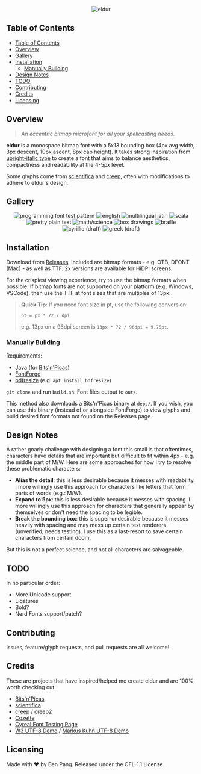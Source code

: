 <div align="center">

![eldur](./img/eldur.png)

</div>

## Table of Contents

- [Table of Contents](#table-of-contents)
- [Overview](#overview)
- [Gallery](#gallery)
- [Installation](#installation)
  - [Manually Building](#manually-building)
- [Design Notes](#design-notes)
- [TODO](#todo)
- [Contributing](#contributing)
- [Credits](#credits)
- [Licensing](#licensing)

## Overview

> _An eccentric bitmap microfont for all your spellcasting needs._

**eldur** is a monospace bitmap font with a 5x13 bounding box (4px avg width,
3px descent, 10px ascent, 8px cap height). It takes strong inspiration from
[upright-italic
type](https://en.wikipedia.org/wiki/Italic_type#Upright_italics) to create a
font that aims to balance aesthetics, compactness and readability at the 4-5px
level.

Some glyphs come from [scientifica](https://github.com/nerdypepper/scientifica)
and [creep](https://github.com/romeovs/creep), often with modifications to
adhere to eldur's design.

## Gallery

<div align="center">

![programming font test pattern](./img/eldur-prog.png)
![english](./img/eldur-eng.png)
![multilingual latin](./img/eldur-lat-multi.png)
![scala](./img/eldur-scala.png)
![pretty plain text](./img/eldur-prettyplain.png)
![math/science](./img/eldur-mathsci.png)
![box drawings](./img/eldur-box.png)
![braille](./img/eldur-braille.png)
![cyrillic (draft)](./img/eldur-cyr.png)
![greek (draft)](./img/eldur-greek.png)

</div>

## Installation

Download from [Releases](https://github.com/molarmanful/eldur/releases).
Included are bitmap formats - e.g. OTB, DFONT (Mac) - as well as TTF. 2x
versions are available for HiDPI screens.

For the crispiest viewing experience, try to use the bitmap formats when
possible. If bitmap fonts are not supported on your platform (e.g. Windows,
VSCode), then use the TTF at font sizes that are multiples of 13px.

> **Quick Tip**: If you need font size in pt, use the following conversion:
>
> `pt = px * 72 / dpi`
>
> e.g. 13px on a 96dpi screen is `13px * 72 / 96dpi = 9.75pt`.

### Manually Building

Requirements:

- Java (for [Bits'n'Picas](https://github.com/kreativekorp/bitsnpicas))
- [FontForge](https://fontforge.org)
- [bdfresize](https://github.com/ntwk/bdfresize) (e.g. `apt install bdfresize`)

`git clone` and run `build.sh`. Font files output to `out/`.

This method also downloads a Bits'n'Picas binary at `deps/`. If you wish, you
can use this binary (instead of or alongside FontForge) to view glyphs and
build desired font formats not found on the Releases page.

## Design Notes

A rather gnarly challenge with designing a font this small is that oftentimes,
characters have details that are important but difficult to fit within 4px -
e.g. the middle part of M/W. Here are some approaches for how I try to resolve
these problematic characters:

- **Alias the detail**: this is less desirable because it messes with
  readability. I more willingly use this approach for characters like letters
  that form parts of words (e.g.: M/W).
- **Expand to 5px**: this is less desirable because it messes with spacing. I
  more willingly use this approach for characters that generally appear by
  themselves or don't need the spacing to be legible.
- **Break the bounding box**: this is super-undesirable because it messes
  heavily with spacing and may mess up certain text renderers (unverified,
  needs testing). I use this as a last-resort to save certain characters from
  certain doom.

But this is not a perfect science, and not all characters are salvageable.

## TODO

In no particular order:

- More Unicode support
- Ligatures
- Bold?
- Nerd Fonts support/patch?

## Contributing

Issues, feature/glyph requests, and pull requests are all welcome!

## Credits

These are projects that have inspired/helped me create eldur and are 100% worth
checking out.

- [Bits'n'Picas](https://github.com/kreativekorp/bitsnpicas)
- [scientifica](https://github.com/nerdypepper/scientifica)
- [creep](https://github.com/romeovs/creep) /
  [creep2](https://github.com/raymond-w-ko/creep2)
- [Cozette](https://github.com/slavfox/Cozette)
- [Cyreal Font Testing Page](http://www.cyreal.org/Font-Testing-Page/)
- [W3 UTF-8 Demo](https://www.w3.org/2001/06/utf-8-test/UTF-8-demo.html) /
  [Markus Kuhn UTF-8 Demo](https://antofthy.gitlab.io/info/data/utf8-demo.txt)

## Licensing

Made with ♥ by Ben Pang. Released under the OFL-1.1 License.

